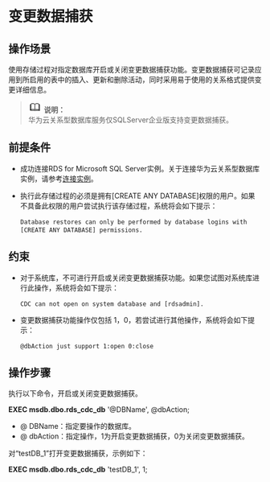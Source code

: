 # 变更数据捕获<a name="rds_09_0004"></a>

## 操作场景<a name="section973673093019"></a>

使用存储过程对指定数据库开启或关闭变更数据捕获功能。变更数据捕获可记录应用到所启用的表中的插入、更新和删除活动，同时采用易于使用的关系格式提供变更详细信息。

>![](public_sys-resources/icon-note.gif) **说明：**   
>华为云关系型数据库服务仅SQLServer企业版支持变更数据捕获。  

## 前提条件<a name="section12822375307"></a>

-   成功连接RDS for Microsoft SQL Server实例。关于连接华为云关系型数据库实例，请参考[连接实例](https://support.huaweicloud.com/qs-rds/rds_03_0007.html)。
-   执行此存储过程的必须是拥有\[CREATE ANY DATABASE\]权限的用户。如果不具备此权限的用户尝试执行该存储过程，系统将会如下提示：

    ```
    Database restores can only be performed by database logins with [CREATE ANY DATABASE] permissions.
    ```


## 约束<a name="section12320194885213"></a>

-   对于系统库，不可进行开启或关闭变更数据捕获功能。如果您试图对系统库进行此操作，系统将会如下提示：

    ```
    CDC can not open on system database and [rdsadmin].
    ```


-   变更数据捕获功能操作仅包括 1，0，若尝试进行其他操作，系统将会如下提示：

    ```
    @dbAction just support 1:open 0:close
    ```


## 操作步骤<a name="section35551142123016"></a>

执行以下命令，开启或关闭变更数据捕获。

**EXEC msdb.dbo.rds\_cdc\_db**  '@DBName', @dbAction;

-   @ DBName：指定要操作的数据库。
-   @ dbAction：指定操作，1为开启变更数据捕获，0为关闭变更数据捕获。

对“testDB\_1”打开变更数据捕获，示例如下：

**EXEC msdb.dbo.rds\_cdc\_db**  'testDB\_1', 1;

